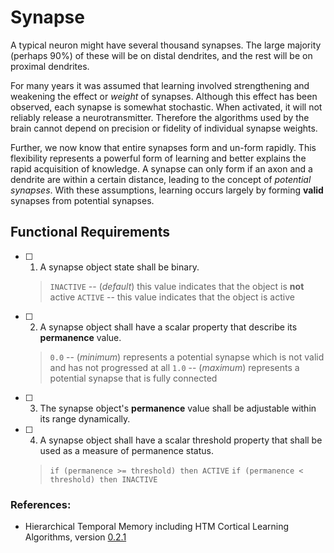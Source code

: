 
# Synapse
A typical neuron might have several thousand synapses. The large majority
(perhaps 90%) of these will be on distal dendrites, and the rest will be on proximal
dendrites.

For many years it was assumed that learning involved strengthening and weakening
the effect or *weight* of synapses. Although this effect has been observed, each
synapse is somewhat stochastic. When activated, it will not reliably release a
neurotransmitter. Therefore the algorithms used by the brain cannot depend on
precision or fidelity of individual synapse weights.

Further, we now know that entire synapses form and un-form rapidly. This
flexibility represents a powerful form of learning and better explains the rapid
acquisition of knowledge. A synapse can only form if an axon and a dendrite are
within a certain distance, leading to the concept of *potential synapses*. With these
assumptions, learning occurs largely by forming **valid** synapses from potential
synapses.



## Functional Requirements
- [ ] 1. A synapse object state shall be binary.
    > `INACTIVE` -- (*default*) this value indicates that the object is **not** active
    > `ACTIVE` -- this value indicates that the object is active
- [ ] 2. A synapse object shall have a scalar property that describe its **permanence** value.
    > `0.0` -- (*minimum*) represents a potential synapse which is not valid and has not progressed at all
    > `1.0` -- (*maximum*) represents a potential synapse that is fully connected
- [ ] 3. The synapse object's **permanence** value shall be adjustable within its range dynamically.
- [ ] 4. A synapse object shall have a scalar threshold property that shall be used as a measure of permanence status.
    > `if (permanence >= threshold) then ACTIVE`
    > `if (permanence < threshold) then INACTIVE`




### References:
* Hierarchical Temporal Memory including HTM Cortical Learning Algorithms, version [0.2.1](https://numenta.org/resources/HTM_CorticalLearningAlgorithms.pdf)
